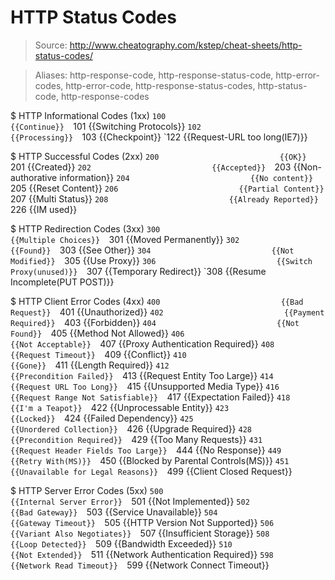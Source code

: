 # HTTP Status Codes

> Source: http://www.cheatography.com/kstep/cheat-sheets/http-status-codes/

> Aliases: http-response-code, http-response-status-code, http-error-codes, http-error-code, http-response-status-codes, http-status-code, http-response-codes

$ HTTP Informational Codes (1xx)
    `100                           {{Continue}} 
    `101                           {{Switching Protocols}} 
    `102                           {{Processing}} 
    `103                           {{Checkpoint}} 
    `122                           {{Request-URL too long(IE7)}} 

$ HTTP Successful Codes (2xx)
    `200                           {{OK}} 
    `201                           {{Created}} 
    `202                           {{Accepted}} 
    `203                           {{Non-authorative information}} 
    `204                           {{No content}} 
    `205                           {{Reset Content}} 
    `206                           {{Partial Content}} 
    `207                           {{Multi Status}} 
    `208                           {{Already Reported}} 
    `226                           {{IM used}} 

$ HTTP Redirection Codes (3xx)
    `300                           {{Multiple Choices}} 
    `301                           {{Moved Permanently}} 
    `302                           {{Found}} 
    `303                           {{See Other}} 
    `304                           {{Not Modified}} 
    `305                           {{Use Proxy}} 
    `306                           {{Switch Proxy(unused)}} 
    `307                           {{Temporary Redirect}} 
    `308                           {{Resume Incomplete(PUT POST)}} 

$ HTTP Client Error Codes (4xx)
    `400                           {{Bad Request}} 
    `401                           {{Unauthorized}} 
    `402                           {{Payment Required}} 
    `403                           {{Forbidden}} 
    `404                           {{Not Found}} 
    `405                           {{Method Not Allowed}} 
    `406                           {{Not Acceptable}} 
    `407                           {{Proxy Authentication Required}} 
    `408                           {{Request Timeout}} 
    `409                           {{Conflict}} 
    `410                           {{Gone}} 
    `411                           {{Length Required}} 
    `412                           {{Precondition Failed}} 
    `413                           {{Request Entity Too Large}} 
    `414                           {{Request URL Too Long}} 
    `415                           {{Unsupported Media Type}} 
    `416                           {{Request Range Not Satisfiable}} 
    `417                           {{Expectation Failed}} 
    `418                           {{I'm a Teapot}} 
    `422                           {{Unprocessable Entity}} 
    `423                           {{Locked}} 
    `424                           {{Failed Dependency}} 
    `425                           {{Unordered Collection}} 
    `426                           {{Upgrade Required}} 
    `428                           {{Precondition Required}} 
    `429                           {{Too Many Requests}} 
    `431                           {{Request Header Fields Too Large}} 
    `444                           {{No Response}} 
    `449                           {{Retry With(MS)}} 
    `450                           {{Blocked by Parental Controls(MS)}} 
    `451                           {{Unavailable for Legal Reasons}} 
    `499                           {{Client Closed Request}} 

$ HTTP Server Error Codes (5xx)
    `500                           {{Internal Server Error}} 
    `501                           {{Not Implemented}} 
    `502                           {{Bad Gateway}} 
    `503                           {{Service Unavailable}} 
    `504                           {{Gateway Timeout}} 
    `505                           {{HTTP Version Not Supported}} 
    `506                           {{Variant Also Negotiates}} 
    `507                           {{Insufficient Storage}} 
    `508                           {{Loop Detected}} 
    `509                           {{Bandwidth Exceeded}} 
    `510                           {{Not Extended}} 
    `511                           {{Network Authentication Required}} 
    `598                           {{Network Read Timeout}} 
    `599                           {{Network Connect Timeout}} 

